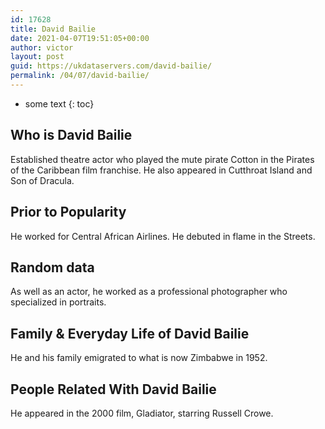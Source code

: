 ```yaml
---
id: 17628
title: David Bailie
date: 2021-04-07T19:51:05+00:00
author: victor
layout: post
guid: https://ukdataservers.com/david-bailie/
permalink: /04/07/david-bailie/
---
```


* some text
{: toc}


## Who is David Bailie



Established theatre actor who played the mute pirate Cotton in the Pirates of the Caribbean film franchise. He also appeared in Cutthroat Island and Son of Dracula.

                
                
                
## Prior to Popularity



He worked for Central African Airlines. He debuted in flame in the Streets.

                
                
                
## Random data



As well as an actor, he worked as a professional photographer who specialized in portraits.

                
                
                
## Family & Everyday Life of David Bailie



He and his family emigrated to what is now Zimbabwe in 1952.

                
                
                
## People Related With David Bailie



He appeared in the 2000 film, Gladiator, starring Russell Crowe.

                
              
            
          
          
          